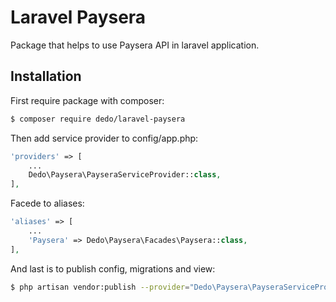 # Laravel Paysera
Package that helps to use Paysera API in laravel application.

## Installation
First require package with composer:
```sh
$ composer require dedo/laravel-paysera
```
Then add service provider to config/app.php:
```php
'providers' => [
    ...
    Dedo\Paysera\PayseraServiceProvider::class,
],
```
Facede to aliases:
```php
'aliases' => [
    ...
    'Paysera' => Dedo\Paysera\Facades\Paysera::class,
],
```
And last is to publish config, migrations and view:
```sh
$ php artisan vendor:publish --provider="Dedo\Paysera\PayseraServiceProvider"
```
